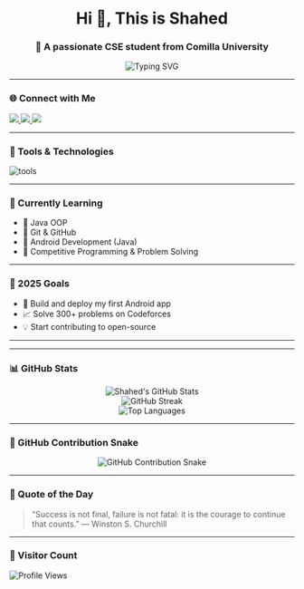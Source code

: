 <h1 align="center">Hi 👋, This is Shahed</h1>
<h3 align="center">🚀 A passionate CSE student from Comilla University</h3>

<p align="center">
  <img src="https://readme-typing-svg.herokuapp.com?font=Fira+Code&weight=700&size=22&pause=1000&color=00F2FF&width=435&lines=Learning+Java+%7C+Git+%7C+Android+Development;Loves+Problem+Solving+on+Codeforces;Aspiring+Software+Engineer" alt="Typing SVG" />
</p>

---

### 🌐 Connect with Me

<p align="left">
  <a href="mailto:shahedhassan571@gmail.com" target="_blank">
    <img src="https://img.shields.io/badge/Gmail-D14836?style=for-the-badge&logo=gmail&logoColor=white"/>
  </a>
  <a href="https://t.me/ShAheD_HaS_saN" target="_blank">
    <img src="https://img.shields.io/badge/Telegram-2CA5E0?style=for-the-badge&logo=telegram&logoColor=white"/>
  </a>
  <a href="https://www.linkedin.com/in/shahed-hassan-fz-rabbi-286769242/" target="_blank">
    <img src="https://img.shields.io/badge/LinkedIn-0077B5?style=for-the-badge&logo=linkedin&logoColor=white"/>
  </a>
</p>

---

### 🧰 Tools & Technologies

<p align="left">
  <img src="https://skillicons.dev/icons?i=cpp,java,html,css,git,github,vscode" alt="tools" />
</p>

---

### 📘 Currently Learning

- 📌 Java OOP  
- 📌 Git & GitHub  
- 📌 Android Development (Java)  
- 📌 Competitive Programming & Problem Solving  

---

### 🎯 2025 Goals

- 🚀 Build and deploy my first Android app  
- 📈 Solve 300+ problems on Codeforces  
- 💡 Start contributing to open-source  

---


---

### 📊 GitHub Stats

<p align="center">
  <img src="https://github-readme-stats.vercel.app/api?username=codeinfinite19&show_icons=true&theme=radical" alt="Shahed's GitHub Stats" />
  <br />
  <img src="https://github-readme-streak-stats.herokuapp.com?user=codeinfinite19&theme=radical&date_format=M%20j%5B%2C%20Y%5D" alt="GitHub Streak" />
  <br />
  <img src="https://github-readme-stats.vercel.app/api/top-langs/?username=codeinfinite19&layout=compact&theme=radical" alt="Top Languages" />
</p>

---

### 🐍 GitHub Contribution Snake

<p align="center">
  <img src="https://raw.githubusercontent.com/codeinfinite19/codeinfinite19/main/github-contribution-grid-snake.svg" alt="GitHub Contribution Snake" />
</p>

---

### 📜 Quote of the Day

> “Success is not final, failure is not fatal: it is the courage to continue that counts.” — Winston S. Churchill

---

### 👀 Visitor Count

<p align="left">
  <img src="https://count.getloli.com/get/@codeinfinite19?theme=rule34" alt="Profile Views" />
</p>
